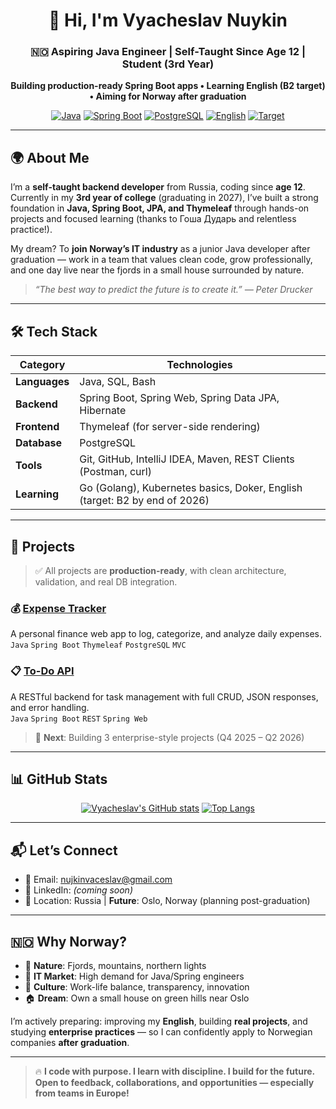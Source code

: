 <!-- 
  ✨ README by Vyacheslav Nuykin
  Goal: Junior Java Backend Engineer → Oslo, Norway 🇳🇴
-->

<div align="center">

# 👋 Hi, I'm **Vyacheslav Nuykin**

### 🇳🇴 Aspiring Java Engineer | Self-Taught Since Age 12 | Student (3rd Year)  
**Building production-ready Spring Boot apps • Learning English (B2 target) • Aiming for Norway after graduation**

[![Java](https://img.shields.io/badge/Java-17+-ED8B00?logo=java&logoColor=white)](https://github.com/vyacheslav-nuykin)
[![Spring Boot](https://img.shields.io/badge/Spring_Boot-3.x-6DB33F?logo=spring&logoColor=white)](https://spring.io/projects/spring-boot)
[![PostgreSQL](https://img.shields.io/badge/PostgreSQL-16+-336791?logo=postgresql&logoColor=white)](https://www.postgresql.org/)
[![English](https://img.shields.io/badge/English-B1→B2_2026-blue?logo=duolingo)](https://github.com/vyacheslav-nuykin)
[![Target](https://img.shields.io/badge/📍_Oslo,_Norway-Future_Goal-purple)](https://www.norway.no/)

</div>

---

## 🌍 About Me

I’m a **self-taught backend developer** from Russia, coding since **age 12**. Currently in my **3rd year of college** (graduating in 2027), I’ve built a strong foundation in **Java, Spring Boot, JPA, and Thymeleaf** through hands-on projects and focused learning (thanks to Гоша Дударь and relentless practice!).

My dream? To **join Norway’s IT industry** as a junior Java developer after graduation — work in a team that values clean code, grow professionally, and one day live near the fjords in a small house surrounded by nature.

> *“The best way to predict the future is to create it.” — Peter Drucker*

---

## 🛠️ Tech Stack

| Category      | Technologies                                                                        |
|---------------|-------------------------------------------------------------------------------------|
| **Languages** | Java, SQL, Bash                                                                     |
| **Backend**   | Spring Boot, Spring Web, Spring Data JPA, Hibernate                                 |
| **Frontend**  | Thymeleaf (for server-side rendering)                                               |
| **Database**  | PostgreSQL                                                                          |
| **Tools**     | Git, GitHub, IntelliJ IDEA, Maven, REST Clients (Postman, curl)                     |
| **Learning**  | Go (Golang), Kubernetes basics, Doker, English (target: B2 by end of 2026)          |

---

## 🚀 Projects

> ✅ All projects are **production-ready**, with clean architecture, validation, and real DB integration.

### 💰 [Expense Tracker](https://github.com/vyacheslav-nuykin/expense-tracker)
A personal finance web app to log, categorize, and analyze daily expenses.  
`Java` `Spring Boot` `Thymeleaf` `PostgreSQL` `MVC`

### 📋 [To-Do API](https://github.com/vyacheslav-nuykin/todo-api)
A RESTful backend for task management with full CRUD, JSON responses, and error handling.  
`Java` `Spring Boot` `REST` `Spring Web`

> 🎯 **Next**: Building 3 enterprise-style projects (Q4 2025 – Q2 2026)

---

## 📊 GitHub Stats

<div align="center">

[![Vyacheslav's GitHub stats](https://github-readme-stats.vercel.app/api?username=vyacheslav-nuykin&show_icons=true&theme=radical&count_private=true)](https://github.com/vyacheslav-nuykin)
[![Top Langs](https://github-readme-stats.vercel.app/api/top-langs/?username=vyacheslav-nuykin&layout=compact&theme=radical)](https://github.com/vyacheslav-nuykin)

</div>

---

## 📬 Let’s Connect

- 📧 Email: [nujkinvaceslav@gmail.com](mailto:nujkinvaceslav@gmail.com)
- 💼 LinkedIn: *(coming soon)*
- 🏡 Location: Russia | **Future**: Oslo, Norway (planning post-graduation)

---

## 🇳🇴 Why Norway?

- 🌲 **Nature**: Fjords, mountains, northern lights  
- 💼 **IT Market**: High demand for Java/Spring engineers  
- 🧊 **Culture**: Work-life balance, transparency, innovation  
- 🏠 **Dream**: Own a small house on green hills near Oslo

I’m actively preparing: improving my **English**, building **real projects**, and studying **enterprise practices** — so I can confidently apply to Norwegian companies **after graduation**.

---

> 🔥 **I code with purpose. I learn with discipline. I build for the future.**  
> **Open to feedback, collaborations, and opportunities — especially from teams in Europe!**
